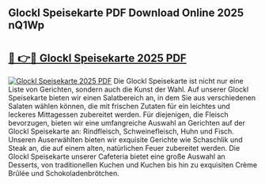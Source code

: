 ## Glockl Speisekarte PDF Download Online 2025 nQ1Wp

# <h2><a href="http://gc5lz0y.nevu.top/?p=Glockl+Speisekarte">🔗 👉🔴 Glockl Speisekarte 2025 PDF</a></h2>

[![Glockl Speisekarte 2025 PDF](https://i.imgur.com/dBaPXMq.png)](http://gc5lz0y.nevu.top/?p=Glockl+Speisekarte)
Die Glockl Speisekarte ist nicht nur eine Liste von Gerichten, sondern auch die Kunst der Wahl. Auf unserer Glockl Speisekarte bieten wir einen Salatbereich an, in dem Sie aus verschiedenen Salaten wählen können, die mit frischen Zutaten für ein leichtes und leckeres Mittagessen zubereitet werden. Für diejenigen, die Fleisch bevorzugen, bieten wir eine umfangreiche Auswahl an Gerichten auf der Glockl Speisekarte an: Rindfleisch, Schweinefleisch, Huhn und Fisch. Unseren Auserwählten bieten wir exquisite Gerichte wie Schaschlik und Steak an, die auf einem alten, natürlichen Feuer zubereitet werden. Die Glockl Speisekarte unserer Cafeteria bietet eine große Auswahl an Desserts, von traditionellen Kuchen und Kuchen bis hin zu exquisiten Crème Brûlée und Schokoladenbrötchen.
